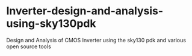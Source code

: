 # Inverter-design-and-analysis-using-sky130pdk
Design and Analysis of CMOS Inverter using the sky130 pdk and various open source tools
